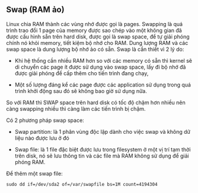 ## Swap (RAM ảo)

Linux chia RAM thành các vùng nhớ được gọi là pages. Swapping là quá trình trao đổi 1 page của memory được sao chép vào một không gian đã được cấu hình sẵn trên hard disk, được gọi là swap space, để tự giải phóng chính nó khỏi memory, tiết kiệm bộ nhớ cho RAM. Dung lượng RAM và các swap space là dung lượng bộ nhớ ảo có sẵn. Swap là cần thiết vì 2 lý do:

- Khi hệ thống cần nhiều RAM hơn so với các memory có sẵn thì kernel sẽ di chuyển các page ít được sử dụng vào swap space, lấy đi bộ nhớ đã được giải phóng để cấp thêm cho tiến trình đang chạy,

- Một số lượng đáng kể các page được các application sử dụng trong quá trình khởi động sau đó sẽ không bao giờ sử dụng nữa.

So với RAM thì SWAP space trên hard disk có tốc độ chậm hơn nhiều nên càng swapping nhiều thì càng làm các tiến trình bị chậm.

Có 2 phương pháp swap space:

- Swap partition: là 1 phân vùng độc lập dành cho việc swap và không dữ liệu nào được lưu ở đó

- Swap file: là 1 file đặc biệt được lưu trong filesystem ở một vị trí tạm thời trên disk, nó sẽ lưu thông tin và các file mà RAM không sử dụng để giải phóng RAM.

Để thêm một swap file:

`sudo dd if=/dev/sda2 of=/var/swapfile bs=1M count=4194304`